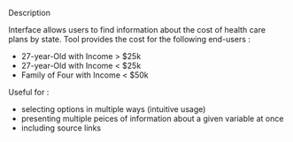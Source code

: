<h>Description</h>

Interface allows users to find information about the cost of health care plans by state. Tool provides the cost for the following end-users :

+ 27-year-Old with Income > $25k
+ 27-year-Old with Income < $25k
+ Family of Four with Income < $50k

Useful for :

+ selecting options in multiple ways (intuitive usage)
+ presenting multiple peices of information about a given variable at once
+ including source links
